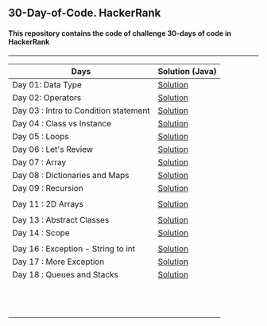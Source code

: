 ## 30-Day-of-Code. HackerRank
#### This repository contains the code of challenge 30-days of code in HackerRank

------



| Days              | Solution (Java)                                              |
| ----------------- | ------------------------------------------------------------ |
| Day 01: Data Type | [Solution](https://github.com/mohitsingla123/30-Day-of-Code.-HackerRank/blob/master/Day_01_Data_Types.java) |
| Day 02: Operators | [Solution](https://github.com/mohitsingla123/30-Day-of-Code.-HackerRank/blob/master/Day_02_Operators.java)  |
|Day 03 : Intro to Condition statement |[Solution](https://github.com/mohitsingla123/30-Day-of-Code.-HackerRank/blob/master/Day_03_Intro_To_Condition.java)|
|Day 04 : Class vs Instance |[Solution](https://github.com/mohitsingla123/30-Day-of-Code.-HackerRank/blob/master/Day_04_Classes_vs_Intance.java)|
|Day 05 : Loops     |[Solution](https://github.com/mohitsingla123/30-Day-of-Code.-HackerRank/blob/master/Day_05_Loops.java)|
|Day 06 : Let's Review |[Solution](https://github.com/mohitsingla123/30-Day-of-Code.-HackerRank/blob/master/Day_06_Lets_Review.java) |
|Day 07 : Array     | [Solution](https://github.com/mohitsingla123/30-Day-of-Code.-HackerRank/blob/master/Day_07_Array.java) |
|Day 08 : Dictionaries and Maps| [Solution](https://github.com/mohitsingla123/30-Day-of-Code.-HackerRank/blob/master/Day_08_Dictionaries_and_maps.java)|
|Day 09 : Recursion | [Solution](https://github.com/mohitsingla123/30-Day-of-Code.-HackerRank/blob/master/Day_09_Recursion.java)|
|                   |                                                              |
|Day 11 : 2D Arrays | [Solution](https://github.com/mohitsingla123/30-Day-of-Code.-HackerRank/blob/master/Day_11_2D_array.java) |
|                   |                                                              |
| Day 13 : Abstract Classes | [Solution](https://github.com/mohitsingla123/30-Day-of-Code.-HackerRank/blob/master/Day_13_Abstract_classes.java) |
| Day 14 : Scope    | [Solution](https://github.com/mohitsingla123/30-Day-of-Code.-HackerRank/blob/master/Day_14_Scope.java) |
|                   |                                                              |
| Day 16 : Exception - String to int| [Solution](https://github.com/mohitsingla123/30-Day-of-Code.-HackerRank/blob/master/Day_16_Exception_String_to_int.java)|
| Day 17 : More Exception| [Solution](https://github.com/mohitsingla123/30-Day-of-Code.-HackerRank/blob/master/Day_17_More_Exception.java)|
| Day 18 : Queues and Stacks | [Solution](https://github.com/mohitsingla123/30-Day-of-Code.-HackerRank/blob/master/Day_18_Queues_And_Stacaks.java)|
|                   |                                                              |
|                   |                                                              |
|                   |                                                              |
|                   |                                                              |
|                   |                                                              |
|                   |                                                              |
|                   |                                                              |
|                   |                                                              |
|                   |                                                              |
|                   |                                                              |
|                   |                                                              |
|                   |                                                              |

